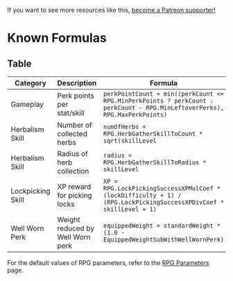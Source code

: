 <!-- TITLE: Known Formulas -->

If you want to see more resources like this, [become a Patreon supporter!](https://www.patreon.com/fireundubh) 

# Known Formulas
## Table

Category| Description | Formula
--- | --- | ---
Gameplay | Perk points per stat/skill | `perkPointCount = min((perkCount <= RPG.MinPerkPoints ? perkCount : perkCount - RPG.MinLeftoverPerks), RPG.MaxPerkPoints)`
Herbalism Skill | Number of collected herbs | `numOfHerbs = RPG.HerbGatherSkillToCount * sqrt(skillLevel`
Herbalism Skill | Radius of herb collection | `radius = RPG.HerbGatherSkillToRadius * skillLevel`
Lockpicking Skill | XP reward for picking locks | `XP = RPG.LockPickingSuccessXPMulCoef * (lockDifficulty + 1) / (RPG.LockPickingSuccessXPDivCoef * skillLevel + 1)`
Well Worn Perk | Weight reduced by Well Worn perk | `equippedWeight = standardWeight * (1.0 - EquippedWeightSubWithWellWornPerk)`

For the default values of RPG parameters, refer to the [RPG Parameters](https://wiki.fireundubh.com/kingdomcome/rpg-parameters) page.
